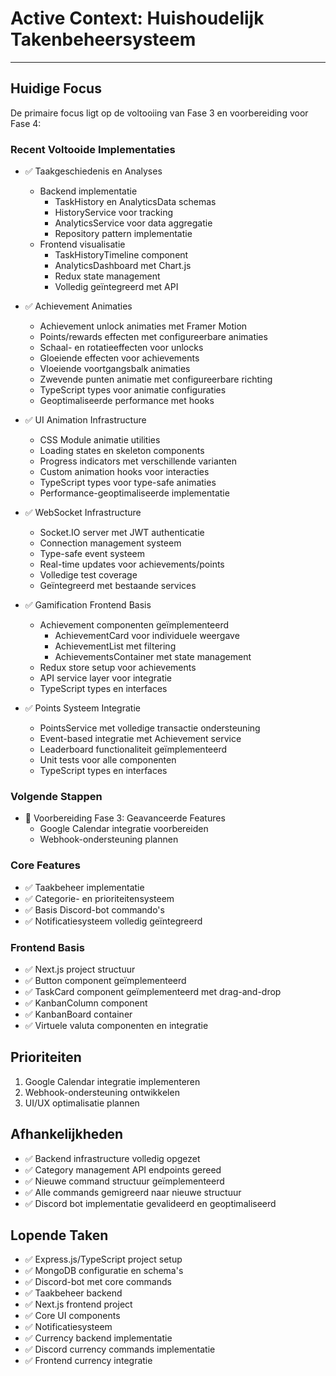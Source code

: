 # Active Context: Huishoudelijk Takenbeheersysteem

---

## Huidige Focus
De primaire focus ligt op de voltooiing van Fase 3 en voorbereiding voor Fase 4:

### Recent Voltooide Implementaties
- ✅ Taakgeschiedenis en Analyses
  * Backend implementatie
    - TaskHistory en AnalyticsData schemas
    - HistoryService voor tracking
    - AnalyticsService voor data aggregatie
    - Repository pattern implementatie
  * Frontend visualisatie
    - TaskHistoryTimeline component
    - AnalyticsDashboard met Chart.js
    - Redux state management
    - Volledig geïntegreerd met API

- ✅ Achievement Animaties
  * Achievement unlock animaties met Framer Motion
  * Points/rewards effecten met configureerbare animaties
  * Schaal- en rotatieeffecten voor unlocks
  * Gloeiende effecten voor achievements
  * Vloeiende voortgangsbalk animaties
  * Zwevende punten animatie met configureerbare richting
  * TypeScript types voor animatie configuraties
  * Geoptimaliseerde performance met hooks


- ✅ UI Animation Infrastructure
  * CSS Module animatie utilities
  * Loading states en skeleton components
  * Progress indicators met verschillende varianten
  * Custom animation hooks voor interacties
  * TypeScript types voor type-safe animaties
  * Performance-geoptimaliseerde implementatie

- ✅ WebSocket Infrastructure
  * Socket.IO server met JWT authenticatie
  * Connection management systeem
  * Type-safe event systeem
  * Real-time updates voor achievements/points
  * Volledige test coverage
  * Geïntegreerd met bestaande services

- ✅ Gamification Frontend Basis
  * Achievement componenten geïmplementeerd
    - AchievementCard voor individuele weergave
    - AchievementList met filtering
    - AchievementsContainer met state management
  * Redux store setup voor achievements
  * API service layer voor integratie
  * TypeScript types en interfaces

- ✅ Points Systeem Integratie
  * PointsService met volledige transactie ondersteuning
  * Event-based integratie met Achievement service
  * Leaderboard functionaliteit geïmplementeerd
  * Unit tests voor alle componenten
  * TypeScript types en interfaces

### Volgende Stappen
- 🔄 Voorbereiding Fase 3: Geavanceerde Features
  * Google Calendar integratie voorbereiden
  * Webhook-ondersteuning plannen

### Core Features
- ✅ Taakbeheer implementatie
- ✅ Categorie- en prioriteitensysteem
- ✅ Basis Discord-bot commando's
- ✅ Notificatiesysteem volledig geïntegreerd

### Frontend Basis
- ✅ Next.js project structuur
- ✅ Button component geïmplementeerd
- ✅ TaskCard component geïmplementeerd met drag-and-drop
- ✅ KanbanColumn component
- ✅ KanbanBoard container
- ✅ Virtuele valuta componenten en integratie

## Prioriteiten
1. Google Calendar integratie implementeren
2. Webhook-ondersteuning ontwikkelen
3. UI/UX optimalisatie plannen

## Afhankelijkheden
- ✅ Backend infrastructure volledig opgezet
- ✅ Category management API endpoints gereed
- ✅ Nieuwe command structuur geïmplementeerd
- ✅ Alle commands gemigreerd naar nieuwe structuur
- ✅ Discord bot implementatie gevalideerd en geoptimaliseerd

## Lopende Taken
- ✅ Express.js/TypeScript project setup
- ✅ MongoDB configuratie en schema's
- ✅ Discord-bot met core commands
- ✅ Taakbeheer backend
- ✅ Next.js frontend project
- ✅ Core UI components
- ✅ Notificatiesysteem
- ✅ Currency backend implementatie
- ✅ Discord currency commands implementatie
- ✅ Frontend currency integratie